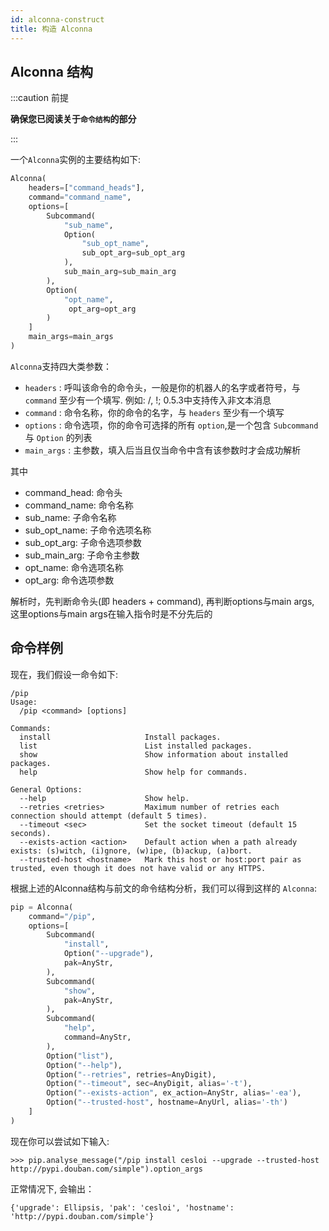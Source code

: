 ```yaml
---
id: alconna-construct
title: 构造 Alconna
---
```


## Alconna 结构

:::caution 前提

**确保您已阅读关于`命令结构`的部分**

:::

一个`Alconna`实例的主要结构如下:
```python
Alconna(
    headers=["command_heads"],
    command="command_name",
    options=[
        Subcommand(
            "sub_name",
            Option(
                "sub_opt_name", 
                sub_opt_arg=sub_opt_arg
            ), 
            sub_main_arg=sub_main_arg
        ),
        Option(
            "opt_name", 
             opt_arg=opt_arg
        )
    ]
    main_args=main_args
)
```
`Alconna`支持四大类参数：
- `headers` : 呼叫该命令的命令头，一般是你的机器人的名字或者符号，与 `command` 至少有一个填写. 例如: /, !; 0.5.3中支持传入非文本消息
- `command` : 命令名称，你的命令的名字，与 `headers` 至少有一个填写
- `options` : 命令选项，你的命令可选择的所有 `option`,是一个包含 `Subcommand` 与 `Option` 的列表
- `main_args` : 主参数，填入后当且仅当命令中含有该参数时才会成功解析

其中
- command_head: 命令头
- command_name: 命令名称
- sub_name: 子命令名称
- sub_opt_name: 子命令选项名称
- sub_opt_arg: 子命令选项参数
- sub_main_arg: 子命令主参数
- opt_name: 命令选项名称
- opt_arg: 命令选项参数

解析时，先判断命令头(即 headers + command), 再判断options与main args, 这里options与main args在输入指令时是不分先后的

## 命令样例
现在，我们假设一命令如下:
```
/pip
Usage:
  /pip <command> [options]

Commands:
  install                     Install packages.
  list                        List installed packages.
  show                        Show information about installed packages.
  help                        Show help for commands.

General Options:
  --help                      Show help.
  --retries <retries>         Maximum number of retries each connection should attempt (default 5 times).
  --timeout <sec>             Set the socket timeout (default 15 seconds).
  --exists-action <action>    Default action when a path already exists: (s)witch, (i)gnore, (w)ipe, (b)ackup, (a)bort.
  --trusted-host <hostname>   Mark this host or host:port pair as trusted, even though it does not have valid or any HTTPS.
```

根据上述的Alconna结构与前文的命令结构分析，我们可以得到这样的 `Alconna`:
```python
pip = Alconna(
    command="/pip",
    options=[
        Subcommand(
            "install",
            Option("--upgrade"),
            pak=AnyStr,
        ),
        Subcommand(
            "show",
            pak=AnyStr,
        ),
        Subcommand(
            "help",
            command=AnyStr,
        ),
        Option("list"),
        Option("--help"),
        Option("--retries", retries=AnyDigit),
        Option("--timeout", sec=AnyDigit, alias='-t'),
        Option("--exists-action", ex_action=AnyStr, alias='-ea'),
        Option("--trusted-host", hostname=AnyUrl, alias='-th')
    ]
)
```
现在你可以尝试如下输入:
```
>>> pip.analyse_message("/pip install cesloi --upgrade --trusted-host http://pypi.douban.com/simple").option_args
```
正常情况下, 会输出：
```
{'upgrade': Ellipsis, 'pak': 'cesloi', 'hostname': 'http://pypi.douban.com/simple'}
```